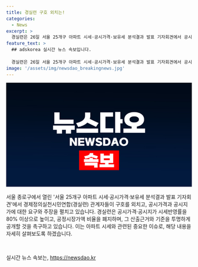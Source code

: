 ```yaml
---
title: 경실련 구호 외치는!
categories:
  - News
excerpt: >
  경실련은 26일 서울 25개구 아파트 시세·공시가격·보유세 분석결과 발표 기자회견에서 공시지가 시세반영률 80% 이상으로 조정하고 공정시장가액 비율을 폐지하며 투명한 산출근거와 기준을 공개해야 한다고 주장했다.
feature_text: >
  ## adskorea 실시간 뉴스 속보입니다.

  경실련은 26일 서울 25개구 아파트 시세·공시가격·보유세 분석결과 발표 기자회견에서 공시지가 시세반영률 80% 이상으로 조정하고 공정시장가액 비율을 폐지하며 투명한 산출근거와 기준을 공개해야 한다고 주장했다.
image: '/assets/img/newsdao_breakingnews.jpg'
---
```


<p><img src="/assets/img/newsdao_breakingnews.jpg" alt="adskorea 속보" /></p>

<p>서울 종로구에서 열린 '서울 25개구 아파트 시세·공시가격·보유세 분석결과 발표 기자회견'에서 경제정의실천시민연합(경실련) 관계자들이 구호를 외치고, 공시가격과 공시지가에 대한 요구와 주장을 펼치고 있습니다. 경실련은 공시가격·공시지가 시세반영률을 80% 이상으로 높이고, 공정시장가액 비율을 폐지하며, 그 산출근거와 기준을 투명하게 공개할 것을 촉구하고 있습니다. 이는 아파트 시세와 관련된 중요한 이슈로, 해당 내용을 자세히 살펴보도록 하겠습니다. </p>

<p data-ke-size="size16">&nbsp;</p>
실시간 뉴스 속보는, <a href="https://newsdao.kr" rel="dofollow">https://newsdao.kr</a>


